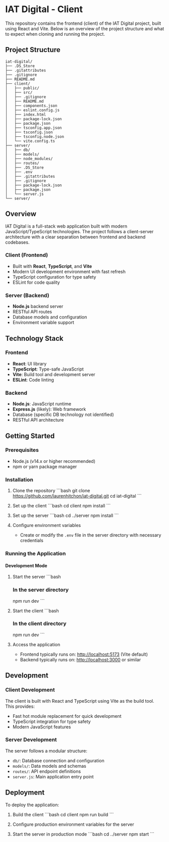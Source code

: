 # IAT Digital - Client

This repository contains the frontend (client) of the IAT Digital project, built using React and Vite. Below is an overview of the project structure and what to expect when cloning and running the project.

## Project Structure

```
iat-digital/
├── .DS_Store
├── .gitattributes
├── .gitignore
├── README.md
├── client/
│   ├── public/
│   ├── src/
│   ├── .gitignore
│   ├── README.md
│   ├── components.json
│   ├── eslint.config.js
│   ├── index.html
│   ├── package-lock.json
│   ├── package.json
│   ├── tsconfig.app.json
│   ├── tsconfig.json
│   ├── tsconfig.node.json
│   └── vite.config.ts
├── server/
│   ├── db/
│   ├── models/
│   ├── node_modules/
│   ├── routes/
│   ├── .DS_Store
│   ├── .env
│   ├── .gitattributes
│   ├── .gitignore
│   ├── package-lock.json
│   ├── package.json
│   └── server.js
└── server/
```

## Overview

IAT Digital is a full-stack web application built with modern JavaScript/TypeScript technologies. The project follows a client-server architecture with a clear separation between frontend and backend codebases.

### Client (Frontend)

- Built with **React**, **TypeScript**, and **Vite**
- Modern UI development environment with fast refresh
- TypeScript configuration for type safety
- ESLint for code quality

### Server (Backend)

- **Node.js** backend server
- RESTful API routes
- Database models and configuration
- Environment variable support

## Technology Stack

### Frontend

- **React**: UI library
- **TypeScript**: Type-safe JavaScript
- **Vite**: Build tool and development server
- **ESLint**: Code linting

### Backend

- **Node.js**: JavaScript runtime
- **Express.js** (likely): Web framework
- Database (specific DB technology not identified)
- RESTful API architecture

## Getting Started

### Prerequisites

- Node.js (v14.x or higher recommended)
- npm or yarn package manager

### Installation

1. Clone the repository
   \```bash
   git clone <https://github.com/laurenhitchon/iat-digital.git>
   cd iat-digital
   \```

2. Set up the client
   \```bash
   cd client
   npm install
   \```

3. Set up the server
   \```bash
   cd ../server
   npm install
   \```

4. Configure environment variables
   - Create or modify the `.env` file in the server directory with necessary credentials

### Running the Application

#### Development Mode

1. Start the server
   \```bash

   ### In the server directory

   npm run dev
   \```

2. Start the client
   \```bash

   ### In the client directory

   npm run dev
   \```

3. Access the application
   - Frontend typically runs on: <http://localhost:5173> (Vite default)
   - Backend typically runs on: <http://localhost:3000> or similar

## Development

### Client Development

The client is built with React and TypeScript using Vite as the build tool. This provides:

- Fast hot module replacement for quick development
- TypeScript integration for type safety
- Modern JavaScript features

### Server Development

The server follows a modular structure:

- `db/`: Database connection and configuration
- `models/`: Data models and schemas
- `routes/`: API endpoint definitions
- `server.js`: Main application entry point

## Deployment

To deploy the application:

1. Build the client
   \```bash
   cd client
   npm run build
   \```

2. Configure production environment variables for the server

3. Start the server in production mode
   \```bash
   cd ../server
   npm start
   \```
